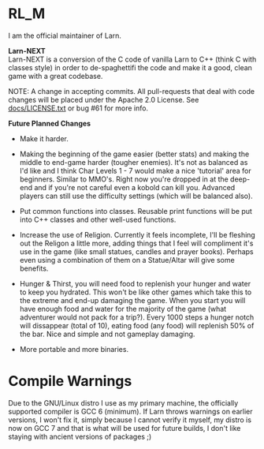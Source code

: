 
# RL_M
I am the official maintainer of Larn.

<b>Larn-NEXT</b></br>
Larn-NEXT is a conversion of the C code of vanilla Larn to C++ (think C with classes style) in order to de-spaghettifi the
code and make it a good, clean game with a great codebase.

NOTE: A change in accepting commits.  All pull-requests that deal with code changes
will be placed under the Apache 2.0 License.  See [docs/LICENSE.txt](https://github.com/atsb/RL_M/blob/master/docs/LICENSE.txt) or bug #61 for more info.

<b>Future Planned Changes</b>
* Make it harder.
 
* Making the beginning of the game easier (better stats) and making the middle to end-game harder (tougher enemies).
  It's not as balanced as I'd like and I think Char Levels 1 - 7 would make a nice 'tutorial' area for beginners.
  Similar to MMO's.  Right now you're dropped in at the deep-end and if you're not careful even a kobold can kill you.
  Advanced players can still use the difficulty settings (which will be balanced also).
  
* Put common functions into classes.  Reusable print functions will be put into C++ classes and other
well-used functions.

* Increase the use of Religion.  Currently it feels incomplete, I'll be fleshing out the Religon a little more, adding things
that I feel will compliment it's use in the game (like small statues, candles and prayer books).  Perhaps even using a combination of them on a Statue/Altar will give some benefits.

* Hunger & Thirst, you will need food to replenish your hunger and water to keep you hydrated.  This won't be like other games
which take this to the extreme and end-up damaging the game.  When you start you will have enough food and water for the majority of the game (what adventurer would not pack for a trip?).  Every 1000 steps a hunger notch will dissappear (total of 10), eating food (any food) will replenish 50% of the bar.  Nice and simple and not gameplay damaging.

* More portable and more binaries.

# Compile Warnings #
Due to the GNU/Linux distro I use as my primary machine, the officially supported compiler is GCC 6 (minimum).  If Larn throws warnings on earlier versions, I won't fix it, simply because I cannot verify it myself, my distro is now on GCC 7 and that is what will be used for future builds, I don't like staying with ancient versions of packages ;)

